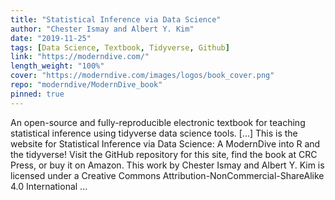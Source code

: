 ```yaml
---
title: "Statistical Inference via Data Science"
author: "Chester Ismay and Albert Y. Kim"
date: "2019-11-25"
tags: [Data Science, Textbook, Tidyverse, Github]
link: "https://moderndive.com/"
length_weight: "100%"
cover: "https://moderndive.com/images/logos/book_cover.png"
repo: "moderndive/ModernDive_book"
pinned: true
---
```


An open-source and fully-reproducible electronic textbook for teaching statistical inference using tidyverse data science tools. [...] This is the website for Statistical Inference via Data Science: A ModernDive into R and the tidyverse! Visit the GitHub repository for this site, find the book at CRC Press, or buy it on Amazon. This work by Chester Ismay and Albert Y. Kim is licensed under a Creative Commons Attribution-NonCommercial-ShareAlike 4.0 International ...
